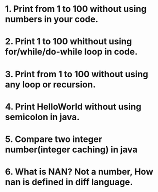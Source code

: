 # 1. Print from 1 to 100 without using numbers in your code.
# 2. Print 1 to 100 whithout using for/while/do-while loop in code.
# 3. Print from 1 to 100 without using any loop or recursion.
# 4. Print HelloWorld without using semicolon in java.
# 5. Compare two integer number(integer caching) in java
# 6. What is NAN? Not a number, How nan is defined in diff language.


